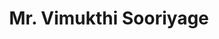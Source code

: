 ---
id: 6
firstName: "vimukthi"
title: "Mr. Vimukthi Sooriyage"
draft: false
weight: 60
fullName: "Vidura Vimukthi Vishwanath Sooriyage"
---